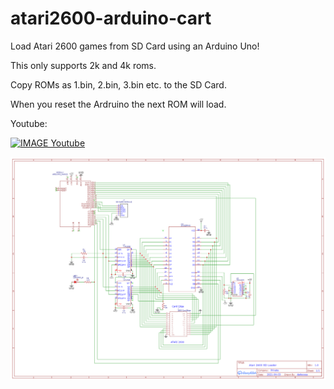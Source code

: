 # atari2600-arduino-cart
Load Atari 2600 games from SD Card using an Arduino Uno!

This only supports 2k and 4k roms.

Copy ROMs as 1.bin, 2.bin, 3.bin etc. to the SD Card.

When you reset the Ardruino the next ROM will load.

Youtube:

[![IMAGE Youtube](https://img.youtube.com/vi/QIfNKT9VKHE/0.jpg)](https://www.youtube.com/watch?v=QIfNKT9VKHE)


![Schematic](schematic/schematic.png?raw=true "Schematic")

